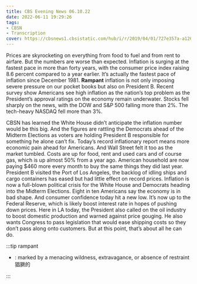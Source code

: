 ```yaml
---
title: CBS Evening News 06.10.22
date: 2022-06-11 19:29:26
tags:
- CBSN
- Transcription
cover: https://cbsnews1.cbsistatic.com/hub/i/r/2019/04/01/727e357a-a126-4138-a2c5-4d3222669d57/thumbnail/640x360/3ff2761028dc5c65cc4f07acd54bcd5c/cbsn2-logo-1920x1080.jpg
---
```

Prices are skyrocketing on everything from food to fuel and from rent to airfare. But the numbers are worse than expected. Inflation is surging at the fastest pace in more than forty years, with the consumer price index raising 8.6 percent compared to a year earlier. It’s actually the fastest pace of inflation since December 1981. **Rampant** inflation is not only imposing severe pressure on our pocket books but also on President B. Recent survey show Americans see high inflation as the nation’s top problem as the President’s approval ratings on the economy remain underwater. Stocks fell sharply on the news, with the DOW and S&P 500 falling more than 2%. The tech-heavy NASDAQ fell more than 3%. 

CBSN 	has learned the White House didn’t anticipate the inflation number would be this big. And the figures are rattling the Democrats ahead of the Midterm Elections as voters are holding President B responsible for something he alone can’t fix. Today’s record inflationary report means more economic pain ahead for Americans. And Wall Street felt it too as the market tumbled. Costs are up for food, rent and used cars and of course gas, which is up almost 50% from a year ago. American household are now paying $460 more every month to buy the same things they did last year. President B visited the Port of Los Angeles, the backlog of idling ships and cargo containers has eased but had little effect on record prices. Inflation is now a full-blown political crisis for the White House and Democrats heading into the Midterm Elections. Eight in ten Americans say the economy is in bad shape. And consumer confidence today hit a new low. It’s now up to the Federal Reserve, which is likely boost interest rate in hopes of pushing down prices. Here in LA today, the President also called on the oil industry to boost domestic production and warned against price gouging. He also wants Congress to pass legislation that would ease shipping costs so they don’t pass along onto customers. But at this point, that’s about all he can do. 

:::tip rampant

- : marked by a menacing wildness, extravagance, or absence of restraint 猖獗的
  
:::
